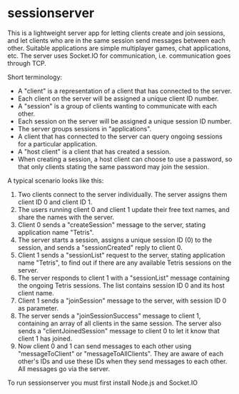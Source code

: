 sessionserver
=============
This is a lightweight server app for letting clients create and join sessions, and let clients who are in the
same session send messages between each other.
Suitable applications are simple multiplayer games, chat applications, etc.
The server uses Socket.IO for communication, i.e. communication goes through TCP.

Short terminology:

* A "client" is a representation of a client that has connected to the server.
* Each client on the server will be assigned a unique client ID number.
* A "session" is a group of clients wanting to communicate with each other.
* Each session on the server will be assigned a unique session ID number.
* The server groups sessions in "applications".
* A client that has connected to the server can query ongoing sessions for a particular application.
* A "host client" is a client that has created a session.
* When creating a session, a host client can choose to use a password, so that only clients stating the same
password may join the session.

A typical scenario looks like this:

1. Two clients connect to the server individually. The server assigns them client ID 0 and client ID 1.
2. The users running client 0 and client 1 update their free text names, and share the names with the server.
3. Client 0 sends a "createSession" message to the server, stating application name "Tetris".
4. The server starts a session, assigns a unique session ID (0) to the session, and sends a "sessionCreated"
reply to client 0.
5. Client 1 sends a "sessionList" request to the server, stating application name "Tetris", to find out if
there are any available Tetris sessions on the server.
6. The server responds to client 1 with a "sessionList" message containing the ongoing Tetris sessions.
The list contains session ID 0 and its host client name.
7. Client 1 sends a "joinSession" message to the server, with session ID 0 as parameter.
8. The server sends a "joinSessionSuccess" message to client 1, containing an array of all clients in the same
session. The server also sends a "clientJoinedSession" message to client 0 to let it know that client 1 has joined.
9. Now client 0 and 1 can send messages to each other using "messageToClient" or "messageToAllClients".
They are aware of each other's IDs and use these IDs when they send messages to each other.
All messages go via the server.

To run sessionserver you must first install Node.js and Socket.IO
